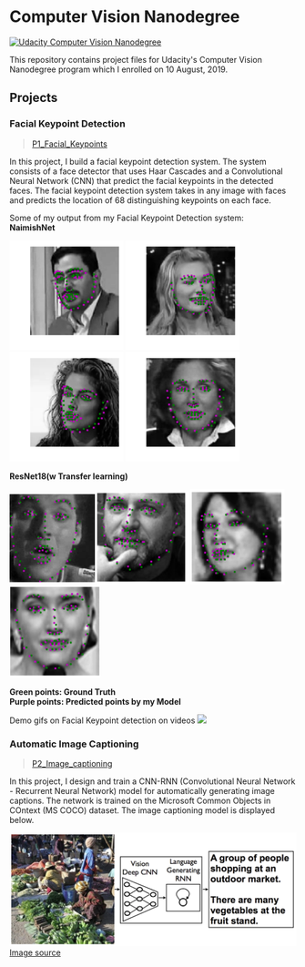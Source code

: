 # Computer Vision Nanodegree 
[![Udacity Computer Vision Nanodegree](http://tugan0329.bitbucket.io/imgs/github/cvnd.svg)](https://www.udacity.com/course/computer-vision-nanodegree--nd891)

This repository contains project files for Udacity's Computer Vision Nanodegree program which I enrolled on 10 August, 2019.

## Projects

### Facial Keypoint Detection
>[P1_Facial_Keypoints](https://github.com/nz-is/CVND-Projects/tree/master/P1_Facial_Keypoints)

In this project, I build a facial keypoint detection system. The system consists of a face detector that uses Haar Cascades and a Convolutional Neural Network (CNN) that predict the facial keypoints in the detected faces. The facial keypoint detection system takes in any image with faces and predicts the location of 68 distinguishing keypoints on each face.

Some of my output from my Facial Keypoint Detection system:</br>
**NaimishNet**
<p float="left">
  <img src="images_gifs/face-41.png" width="200" />
  <img src="images_gifs/face-45.png" width="200" /> 
  <img src="images_gifs/face-43.png" width="200" />
    <img src="images_gifs/face-44.png" width="200" />
</p>

**ResNet18(w Transfer learning)**
<p float="left">
  <img src="images_gifs/face-46.png" width="150" />
  <img src="images_gifs/face-47.png" width="160" /> 
  <img src="images_gifs/face-48.png" width="165" />
    <img src="images_gifs/face-49.png" width="160" />
</p>

**Green points: Ground Truth </br>
Purple points: Predicted points by my Model**

Demo gifs on Facial Keypoint detection on videos
![](images_gifs/riho_1.gif)

### Automatic Image Captioning
>[P2_Image_captioning](https://github.com/nz-is/CVND-Projects/tree/master/P2_Image_Captioning)

In this project, I design and train a CNN-RNN (Convolutional Neural Network - Recurrent Neural Network) model for automatically generating image captions. The network is trained on the Microsoft Common Objects in COntext (MS COCO) dataset. The image captioning model is displayed below.

![Image Captioning Model](images_gifs/cnn_rnn_model.png?raw=true) [Image source](https://arxiv.org/pdf/1411.4555.pdf)
